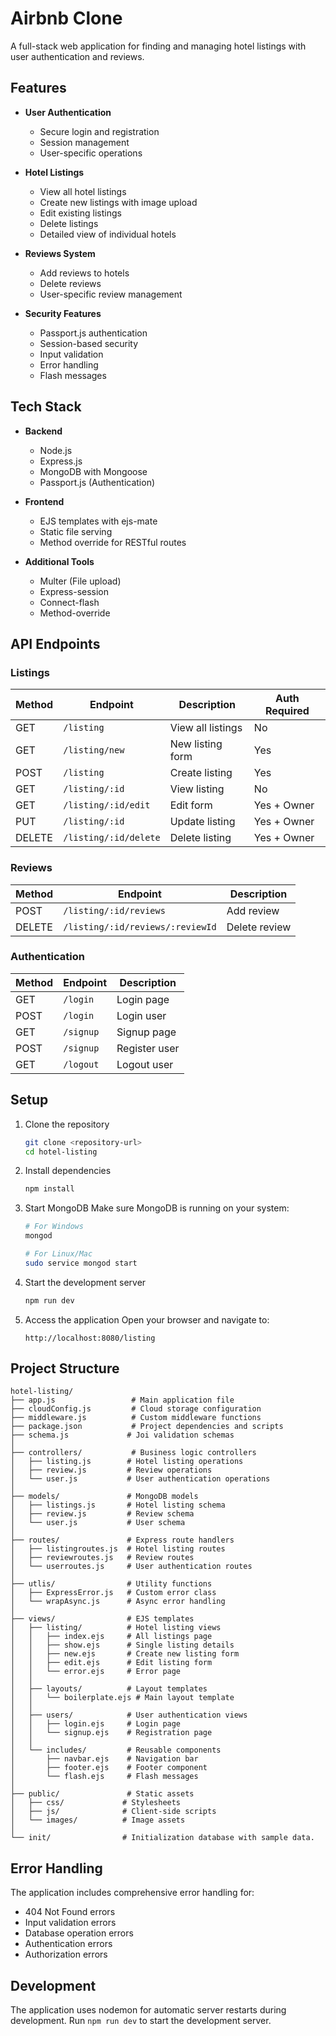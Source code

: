 # Airbnb Clone

A full-stack web application for finding and managing hotel listings with user authentication and reviews.

## Features

- **User Authentication**
  - Secure login and registration
  - Session management
  - User-specific operations

- **Hotel Listings**
  - View all hotel listings
  - Create new listings with image upload
  - Edit existing listings
  - Delete listings
  - Detailed view of individual hotels

- **Reviews System**
  - Add reviews to hotels
  - Delete reviews
  - User-specific review management

- **Security Features**
  - Passport.js authentication
  - Session-based security
  - Input validation
  - Error handling
  - Flash messages

## Tech Stack

- **Backend**
  - Node.js
  - Express.js
  - MongoDB with Mongoose
  - Passport.js (Authentication)

- **Frontend**
  - EJS templates with ejs-mate
  - Static file serving
  - Method override for RESTful routes

- **Additional Tools**
  - Multer (File upload)
  - Express-session
  - Connect-flash
  - Method-override

## API Endpoints

### Listings
| Method | Endpoint | Description | Auth Required |
|--------|----------|-------------|---------------|
| GET | `/listing` | View all listings | No |
| GET | `/listing/new` | New listing form | Yes |
| POST | `/listing` | Create listing | Yes |
| GET | `/listing/:id` | View listing | No |
| GET | `/listing/:id/edit` | Edit form | Yes + Owner |
| PUT | `/listing/:id` | Update listing | Yes + Owner |
| DELETE | `/listing/:id/delete` | Delete listing | Yes + Owner |

### Reviews
| Method | Endpoint | Description |
|--------|----------|-------------|
| POST | `/listing/:id/reviews` | Add review |
| DELETE | `/listing/:id/reviews/:reviewId` | Delete review |

### Authentication
| Method | Endpoint | Description |
|--------|----------|-------------|
| GET | `/login` | Login page |
| POST | `/login` | Login user |
| GET | `/signup` | Signup page |
| POST | `/signup` | Register user |
| GET | `/logout` | Logout user |

## Setup

1. Clone the repository
   ```bash
   git clone <repository-url>
   cd hotel-listing
   ```

2. Install dependencies
   ```bash
   npm install
   ```

3. Start MongoDB
   Make sure MongoDB is running on your system:
   ```bash
   # For Windows
   mongod

   # For Linux/Mac
   sudo service mongod start
   ```

4. Start the development server
   ```bash
   npm run dev
   ```

5. Access the application
   Open your browser and navigate to:
   ```
   http://localhost:8080/listing
   ```

## Project Structure

```
hotel-listing/
├── app.js                 # Main application file
├── cloudConfig.js         # Cloud storage configuration
├── middleware.js          # Custom middleware functions
├── package.json           # Project dependencies and scripts
├── schema.js             # Joi validation schemas
│
├── controllers/           # Business logic controllers
│   ├── listing.js        # Hotel listing operations
│   ├── review.js         # Review operations
│   └── user.js           # User authentication operations
│
├── models/               # MongoDB models
│   ├── listings.js       # Hotel listing schema
│   ├── review.js         # Review schema
│   └── user.js           # User schema
│
├── routes/               # Express route handlers
│   ├── listingroutes.js  # Hotel listing routes
│   ├── reviewroutes.js   # Review routes
│   └── userroutes.js     # User authentication routes
│
├── utlis/                # Utility functions
│   ├── ExpressError.js   # Custom error class
│   └── wrapAsync.js      # Async error handling
│
├── views/                # EJS templates
│   ├── listing/          # Hotel listing views
│   │   ├── index.ejs     # All listings page
│   │   ├── show.ejs      # Single listing details
│   │   ├── new.ejs       # Create new listing form
│   │   ├── edit.ejs      # Edit listing form
│   │   └── error.ejs     # Error page
│   │
│   ├── layouts/          # Layout templates
│   │   └── boilerplate.ejs # Main layout template
│   │
│   ├── users/            # User authentication views
│   │   ├── login.ejs     # Login page
│   │   └── signup.ejs    # Registration page
│   │
│   └── includes/         # Reusable components
│       ├── navbar.ejs    # Navigation bar
│       ├── footer.ejs    # Footer component
│       └── flash.ejs     # Flash messages
│
├── public/               # Static assets
│   ├── css/             # Stylesheets
│   ├── js/              # Client-side scripts
│   └── images/          # Image assets
│
└── init/                # Initialization database with sample data.
```

## Error Handling

The application includes comprehensive error handling for:
- 404 Not Found errors
- Input validation errors
- Database operation errors
- Authentication errors
- Authorization errors

## Development

The application uses nodemon for automatic server restarts during development. Run `npm run dev` to start the development server. 
